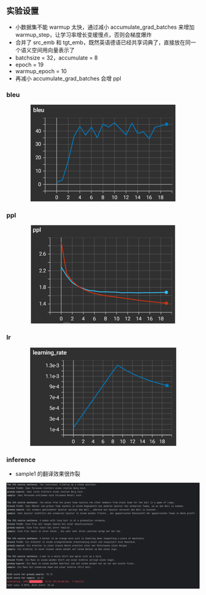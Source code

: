 ## 实验设置
- 小数据集不能 warmup 太快，通过减小 accumulate_grad_batches 来增加 warmup_step，让学习率增长变缓慢点，否则会梯度爆炸
- 合并了 src_emb 和 tgt_emb，既然英语德语已经共享词典了，直接放在同一个语义空间用向量表示了
- batchsize = 32，accumulate = 8
- epoch = 19
- warmup_epoch = 10
- 再减小 accumulate_grad_batches 会增 ppl


### bleu
<div style="text-align: center;">
  <img src="./images/bleu.png" alt="bleu" style="width: auto; height: auto;">
</div>

### ppl
<div style="text-align: center;">
  <img src="./images/ppl.png" alt="ppl" style="width: auto; height: auto;">
</div>

### lr
<div style="text-align: center;">
  <img src="./images/lr.png" alt="lr" style="width: auto; height: auto;">
</div>

### inference
- sample1 的翻译效果很炸裂
<div style="text-align: center;">
  <img src="./images/infer.png" alt="infer" style="width: auto; height: auto;">
</div>
